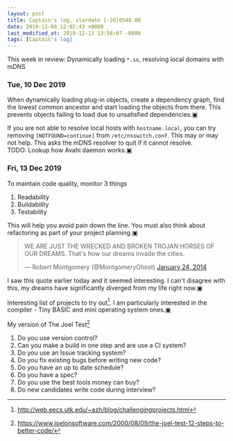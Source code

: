 ```yaml
---
layout: post
title: Captain's log, stardate [-26]0540.00
date: 2019-12-08 12:02:43 +0000
last_modified_at: 2019-12-13 13:56:07 -0800
tags: [Captain's log]
---
```


This week in review: Dynamically loading `*.so`, resolving local domains with
mDNS

<!-- more -->

### Tue, 10 Dec 2019
When dynamically loading plug-in objects, create a dependency graph, find
the lowest common ancestor and start loading the objects from there. This
prevents objects failing to load due to unsatisfied dependencies.▣

If you are not able to resolve local hosts with `hostname.local`, you can try
removing `[NOTFOUND=continue]` from `/etc/nsswitch.conf`. This may or may not
help. This asks the mDNS resolver to quit if it cannot resolve.  
TODO: Lookup how Avahi daemon works.▣

### Fri, 13 Dec 2019
To maintain code quality, monitor 3 things
1. Readability
2. Buildability
3. Testability

This will help you avoid pain down the line. You must also think about 
refactoring as part of your project planning.▣

<blockquote class="twitter-tweet" data-lang="en"><p lang="en" dir="ltr">WE ARE JUST THE WRECKED AND BROKEN TROJAN HORSES OF OUR DREAMS. That&#39;s how our dreams invade the cities.</p>&mdash; Robert Montgomery (@MontgomeryGhost) <a href="https://twitter.com/MontgomeryGhost/status/426810086242414593">January 24, 2014</a></blockquote>
<!-- <script async src="https://platform.twitter.com/widgets.js" charset="utf-8"></script> -->

I saw this quote earlier today and it seemed interesting. I can't disagree
with this, my dreams have significantly diverged from my life right now.▣

Interesting list of projects to try out[^1]. I am particularly interested in the
compiler - Tiny BASIC and mini operating system ones.▣

My version of The Joel Test[^2] 
1. Do you use version control?
2. Can you make a build in one step and are use a CI system?
3. Do you use an Issue tracking system?
4. Do you fix existing bugs before writing new code?
5. Do you have an up to date schedule?
6. Do you have a spec?
7. Do you use the best tools money can buy?
8. Do new candidates write code during interview?

[^1]: <http://web.eecs.utk.edu/~azh/blog/challengingprojects.html>
[^2]: <https://www.joelonsoftware.com/2000/08/09/the-joel-test-12-steps-to-better-code/>